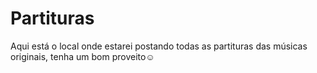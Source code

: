 # Partituras
Aqui está o local onde estarei postando todas as partituras das músicas originais, tenha um bom proveito☺
